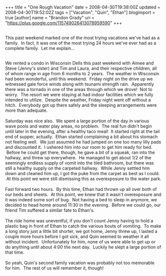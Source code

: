 +++
title = "One Rough Vacation"
date = 2008-04-30T19:38:00Z
updated = 2008-04-30T19:52:02Z
tags = ["Vacation", "Quin", "Ethan"]
blogimport = true 
[author]
	name = "Brandon Grady"
	uri = "https://plus.google.com/115749026413078959590"
+++

<a onblur="try {parent.deselectBloggerImageGracefully();} catch(e) {}" href="http://3.bp.blogspot.com/_5WpZdqukbMw/SBkSC9bcA8I/AAAAAAAAAGM/igMQ-L4p3s4/s1600-h/IMG_4175.JPG"><img style="float:right; margin:0 0 10px 10px;cursor:pointer; cursor:hand;" src="http://3.bp.blogspot.com/_5WpZdqukbMw/SBkSC9bcA8I/AAAAAAAAAGM/igMQ-L4p3s4/s320/IMG_4175.JPG" border="0" alt="" id="BLOGGER_PHOTO_ID_5195203487207261122" /></a><br />This past weekend marked one of the most trying vacations we've had as a family.  In fact, it was one of the most trying 24 hours we've ever had as a complete family.  Let me explain...<div><br /></div><div>We rented a condo in Wisconsin Dells this past weekend with Aimee and Steve (Jenny's sister) and Tim and Laura, and their respective children, all of whom range in age from 6 months to 2 years.  The weather in Wisconsin had been wonderful, until this weekend.  Friday night on the drive up we witnessed gale force winds along with tsunami strength rain.  Apparently there was a tornado in one of the areas through which we drove!  Not to worry.  The resort we were staying at had indoor facilities which we fully intended to utilize.  Despite the weather, Friday night went off without a hitch.  Everybody got up there safely and the sleeping arrangements were more than adequate.</div><div><br /></div><img style="float:right; margin:0 0 10px 10px;cursor:pointer; cursor:hand;" src="http://1.bp.blogspot.com/_5WpZdqukbMw/SBkRjdbcA7I/AAAAAAAAAGE/vXN2wHwHNao/s320/IMG_4186.JPG" border="0" alt="" id="BLOGGER_PHOTO_ID_5195202946041381810" /><div>Saturday was nice also.  We spent a large portion of the day in various wave pools and water play areas, no problem.  The real fun didn't begin until later in the evening, after a healthy taco meal!  It started right at the tail end of supper, actually.  Ethan started complaining a bit about his stomach not feeling well.  We just assumed he had jumped on one too many lilly pads and discounted it.  I ushered him into our room to get him ready for bed.  Before he could get there, though, he gave a bit of a squeak, ran into the hallway, and threw up everywhere.  He managed to get about 1/2 of the seemingly endless supply of vomit into the tiled bathroom, but there was still a healthy supply on the carpeted hallway.  While Jenny settled him down and cleaned him up, I got the puke from the carpet as best as I could.  At this point we were still dismissing this as overexposure to the water park.</div><div><br /></div><div>Fast forward two hours.  By this time, Ethan had thrown up all over both of our beds and sheets.  At this point, we knew that it wasn't overexposure and it was indeed some sort of bug.  Not having a bed to sleep in anymore, we decided to head home around 11:30 in the evening.  Before we could go, our friend Tim suffered a similar fate to Ethan's.</div><div><br /></div><div>The ride home was uneventful, if you don't count Jenny having to hold a plastic bag in front of Ethan to catch the various bouts of vomiting.  To make a long story just a little bit shorter, we got home, Jenny threw up, I lasted a couple more hours before I got sick, and Quin seemed to weather it all without incident.  Unfortunately for him, none of us were able to get up or do anything until about 4:00 the next day.  Luckily he slept a large portion of that time.</div><div><br /></div><div>So yeah, Quin's second family vacation was probably not too memorable for him.  The rest of us will remember it, though!</div><div><div><br /></div><div><br /><br /></div></div>
